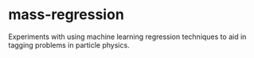 # mass-regression
Experiments with using machine learning regression techniques to aid in tagging problems in particle physics.
